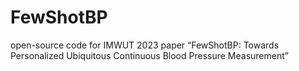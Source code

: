 # FewShotBP
open-source code for IMWUT 2023 paper “FewShotBP: Towards Personalized Ubiquitous Continuous Blood Pressure Measurement”
